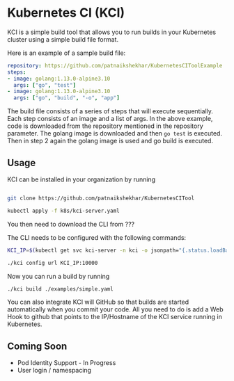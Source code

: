 # Kubernetes CI (KCI)

KCI is a simple build tool that allows you to run builds in your Kubernetes
cluster using a simple build file format.


Here is an example of a sample build file:


```yaml
repository: https://github.com/patnaikshekhar/KubernetesCIToolExample
steps:
- image: golang:1.13.0-alpine3.10
  args: ["go", "test"]
- image: golang:1.13.0-alpine3.10
  args: ["go", "build", "-o", "app"]
```

The build file consists of a series of steps that will execute sequentially. Each step
consists of an image and a list of args. In the above example, code is
downloaded from the repository mentioned in the repository parameter. The golang
image is downloaded and then `go test` is executed. Then in step 2 again the
golang image is used and go build is executed. 

## Usage

KCI can be installed in your organization by running

```sh

git clone https://github.com/patnaikshekhar/KubernetesCITool

kubectl apply -f k8s/kci-server.yaml
```

You then need to download the CLI from ???

The CLI needs to be configured with the following commands:

```sh
KCI_IP=$(kubectl get svc kci-server -n kci -o jsonpath="{.status.loadBalancer.ingress[0].ip}")

./kci config url KCI_IP:10000
```

Now you can run a build by running

```sh
./kci build ./examples/simple.yaml
```

You can also integrate KCI will GitHub so that builds are started automatically when you commit your code. All you need to do is add a Web Hook to github that points to the IP/Hostname of the KCI service running in Kubernetes.

## Coming Soon
- Pod Identity Support - In Progress
- User login / namespacing
